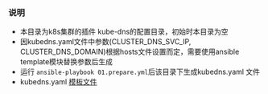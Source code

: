 ### 说明

+ 本目录为k8s集群的插件 kube-dns的配置目录，初始时本目录为空
+ 因kubedns.yaml文件中参数(CLUSTER_DNS_SVC_IP, CLUSTER_DNS_DOMAIN)根据hosts文件设置而定，需要使用ansible template模块替换参数后生成
+ 运行 `ansible-playbook 01.prepare.yml`后该目录下生成kubedns.yaml 文件
+ kubedns.yaml [模板文件](../../roles/deploy/template/kubedns.yaml.j2)
